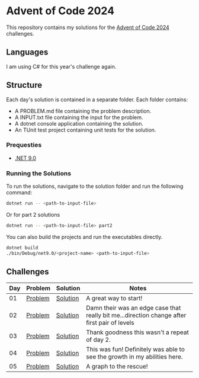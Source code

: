 # Advent of Code 2024

This repository contains my solutions for the [Advent of Code 2024](https://adventofcode.com/2024) challenges.

## Languages

I am using C# for this year's challenge again.

## Structure

Each day's solution is contained in a separate folder. Each folder contains:

- A PROBLEM.md file containing the problem description.
- A INPUT.txt file containing the input for the problem.
- A dotnet console application containing the solution.
- An TUnit test project containing unit tests for the solution.

### Prequesties

- [.NET 9.0](https://dotnet.microsoft.com/download/dotnet/9.0)

### Running the Solutions

To run the solutions, navigate to the solution folder and run the following command:

```bash
dotnet run -- <path-to-input-file>
```

Or for part 2 solutions

```bash
dotnet run -- <path-to-input-file> part2
```

You can also build the projects and run the executables directly.

```bash
dotnet build
./bin/Debug/net9.0/<project-name> <path-to-input-file>
```

## Challenges

| Day | Problem                    | Solution                            | Notes                                                                                        |
|-----|----------------------------|-------------------------------------|----------------------------------------------------------------------------------------------|
| 01  | [Problem](./01/PROBLEM.md) | [Solution](./01/HistorianHysteria/) | A great way to start!                                                                        |
| 02  | [Problem](./02/PROBLEM.md) | [Solution](./02/RedNosedReports/)   | Damn their was an edge case that really bit me...direction change after first pair of levels |
| 03  | [Problem](./03/PROBLEM.md) | [Solution](./03/MullItOver/)        | Thank goodness this wasn't a repeat of day 2.                                                |
| 04  | [Problem](./04/PROBLEM.md) | [Solution](./04/CeresSearch/)       | This was fun! Definitely was able to see the growth in my abilities here.                    |
| 05  | [Problem](./05/PROBLEM.md) | [Solution](./05/PrintQueue/)        | A graph to the rescue!                                                                       |
